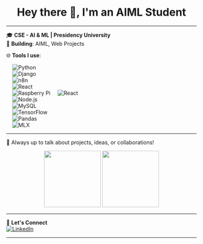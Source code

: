 <h1 align="center">Hey there 👋, I'm an AIML Student</h1>


---

🎓 **CSE - AI & ML | Presidency University**  
🚀 **Building**: AIML, Web Projects 
 
🌐 **Tools I use**:

&nbsp;&nbsp;&nbsp;&nbsp;![Python](https://img.shields.io/badge/-Python-3776AB?style=flat&logo=python&logoColor=white)  
&nbsp;&nbsp;&nbsp;&nbsp;![Django](https://img.shields.io/badge/-Django-092E20?style=flat&logo=django&logoColor=white)  
&nbsp;&nbsp;&nbsp;&nbsp;![n8n](https://img.shields.io/badge/-n8n-orange?style=flat&logo=n8n&logoColor=white)  
&nbsp;&nbsp;&nbsp;&nbsp;![React](https://img.shields.io/badge/-MetaTrader%205-009688?style=flat&logo=meta&logoColor=white)  
&nbsp;&nbsp;&nbsp;&nbsp;![Raspberry Pi](https://img.shields.io/badge/-Raspberry%20Pi-C51A4A?style=flat&logo=raspberry-pi)
&nbsp;&nbsp;&nbsp;&nbsp;![React](https://img.shields.io/badge/-React-20232A?style=flat&logo=react&logoColor=61DAFB)  
&nbsp;&nbsp;&nbsp;&nbsp;![Node.js](https://img.shields.io/badge/-Node.js-339933?style=flat&logo=node.js&logoColor=white)  
&nbsp;&nbsp;&nbsp;&nbsp;![MySQL](https://img.shields.io/badge/-MySQL-4479A1?style=flat&logo=mysql&logoColor=white)  
&nbsp;&nbsp;&nbsp;&nbsp;![TensorFlow](https://img.shields.io/badge/-TensorFlow-FF6F00?style=flat&logo=tensorflow&logoColor=white)  
&nbsp;&nbsp;&nbsp;&nbsp;![Pandas](https://img.shields.io/badge/-Pandas-150458?style=flat&logo=pandas&logoColor=white)  
&nbsp;&nbsp;&nbsp;&nbsp;![MLX](https://img.shields.io/badge/-MLX-000000?style=flat&logo=apple&logoColor=white)

---

💬 Always up to talk about projects, ideas, or collaborations!

<p align="center">
  <img src="https://github-readme-stats.vercel.app/api?username=Priyo13o4&show_icons=true&theme=radical" height="150" />
  <img src="https://github-readme-stats.vercel.app/api/top-langs/?username=Priyo13o4&layout=compact&theme=radical" height="150" />
</p>

---

🔗 **Let's Connect**  
[![LinkedIn](https://img.shields.io/badge/-LinkedIn-blue?style=flat&logo=linkedin)](https://www.linkedin.com/in/priyodip-mukhopadhyay-13o4)

---
